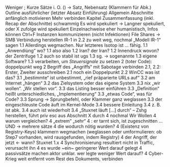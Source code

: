 Weniger ;
Kurze Sätze i. O.
() -> Satz, Nebensatz (Klammern für Abk.)
Outline ausführlicher (letzter Absatz Einführung)
Allgemein Abschnitte anfänglich motivieren
Mehr verbinden
Kapitel Zusammenfassung (inkl. Recap der Abschnitte)
schwammig
Es wird spekuliert -> Langner spekuliert, oder X zufolge wird spekuliert
Einzelnachweise eher humanistisch, Infos können Ctrl+F
Instanzen kommunizieren (nicht Infektionen)
File Shares -> SMB Verbindung herstellen
IR-1 in 2.2 zu weit weg, nochmal „Modell IR-1“ sagen
1.1 Allerdings wegmachen. Nur letzteres Isotop ist … fähig.
1.1 „Anwendiùng“ wo?
1.1 also also
1.2 Iran? der Iran?
1.2 Innendruck wovon? der Zentrifuge
1.2 auch so stabil ist ugs
1.3 sg. -> sogenannte
1.3 eigene Software?
1.3 verarbeiten, um _Steuersignale_ zu setzen
2 (toter Code): doppelpunkt weg
2 Begriff des „Angriffs“ mit Sabotage verbinden
2.1, 2.2: Erster, Zweiter ausschreiben
2.1 noch ein Doppelpunkt
2.2 WinCC was ist das?
3.1 „bestimmte“ ist unbestimmt, „rief präparierte URLs auf“
3.2 am Internet „hängen“
3.2 das Zielsystem oder das eigene System
3.3 nix „wir wollen“. „Wir stellen vor“.
3.3 das Listing besser einführen
3.3 „Definition“ heißt unterschiedliches, „Implementierung“
3.3 „etwas Code“, was für Code?
3.3 Sprung -> Sprungbefehl, oder Klammer ganz weglassen
3.3 der eingeschleuste Code äuft im Kernel-Mode
3.4 bessere Einleitung
3.4 z. B. ist abk.
3.4 auch ist wiederholt
3.4 „Stuxnet läuft […] durch“ – Zshg herstellen, führt priv esc aus Abschnitt X durch
4 nochmal Wir Wollen
4 warum vergleichen?
4 „extrem“ „sehr“
4 : er tarnt sich, ist zugeschnitten ... UND -> mehrere sätze
4 die wodurch nötig wurden?
4 (Existenz von Registry-Keys) klammern wegmachen (weglassen oder umformulieren: ob Step7 vorhanden, wird rausgefunden, indem Registry)
4 der Angriff, der jetzt <- wann? Stuxnet 1.x
4 Synchronisierung resultiert nicht in Traffic, verursacht ihn
4 es wurde ~ein~ geringerer Wert darauf gelegt
4 passivsätze machen aktor unklar. wer legte weniger Wert darauf?
4 Cyber-Krieg weit entfernt vom Rest des Dokuments, verbinden
